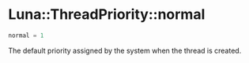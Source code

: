 # Luna::ThreadPriority::normal

```c++
normal = 1
```

The default priority assigned by the system when the thread is created. 


